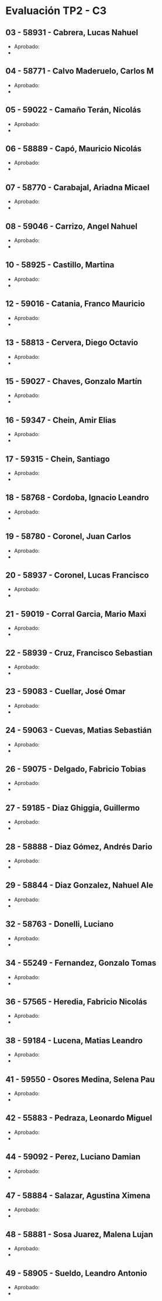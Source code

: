 # Evaluación TP2 - C3

## 03 - 58931 - Cabrera, Lucas Nahuel
- Aprobado: 
- 

## 04 - 58771 - Calvo Maderuelo, Carlos M
- Aprobado: 
- 

## 05 - 59022 - Camaño Terán, Nicolás
- Aprobado: 
- 

## 06 - 58889 - Capó, Mauricio Nicolás
- Aprobado: 
- 

## 07 - 58770 - Carabajal, Ariadna Micael
- Aprobado: 
- 

## 08 - 59046 - Carrizo, Angel Nahuel
- Aprobado: 
- 

## 10 - 58925 - Castillo, Martina
- Aprobado: 
- 

## 12 - 59016 - Catania, Franco Mauricio
- Aprobado: 
- 

## 13 - 58813 - Cervera, Diego Octavio
- Aprobado: 
- 

## 15 - 59027 - Chaves, Gonzalo Martín
- Aprobado: 
- 

## 16 - 59347 - Chein, Amir Elias
- Aprobado: 
- 

## 17 - 59315 - Chein, Santiago
- Aprobado: 
- 

## 18 - 58768 - Cordoba, Ignacio Leandro
- Aprobado: 
- 

## 19 - 58780 - Coronel, Juan Carlos
- Aprobado: 
- 

## 20 - 58937 - Coronel, Lucas Francisco
- Aprobado: 
- 

## 21 - 59019 - Corral Garcia, Mario Maxi
- Aprobado: 
- 

## 22 - 58939 - Cruz, Francisco Sebastian
- Aprobado: 
- 

## 23 - 59083 - Cuellar, José Omar
- Aprobado: 
- 

## 24 - 59063 - Cuevas, Matias Sebastián
- Aprobado: 
- 

## 26 - 59075 - Delgado, Fabricio Tobias
- Aprobado: 
- 

## 27 - 59185 - Diaz Ghiggia, Guillermo
- Aprobado: 
- 

## 28 - 58888 - Diaz Gómez, Andrés Dario
- Aprobado: 
- 

## 29 - 58844 - Diaz Gonzalez, Nahuel Ale
- Aprobado: 
- 

## 32 - 58763 - Donelli, Luciano
- Aprobado: 
- 

## 34 - 55249 - Fernandez, Gonzalo Tomas
- Aprobado: 
- 

## 36 - 57565 - Heredia, Fabricio Nicolás
- Aprobado: 
- 

## 38 - 59184 - Lucena, Matias Leandro
- Aprobado: 
- 

## 41 - 59550 - Osores Medina, Selena Pau
- Aprobado: 
- 

## 42 - 55883 - Pedraza, Leonardo Miguel
- Aprobado: 
- 

## 44 - 59092 - Perez, Luciano Damian
- Aprobado: 
- 

## 47 - 58884 - Salazar, Agustina Ximena
- Aprobado: 
- 

## 48 - 58881 - Sosa Juarez, Malena Lujan
- Aprobado: 
- 

## 49 - 58905 - Sueldo, Leandro Antonio
- Aprobado: 
- 